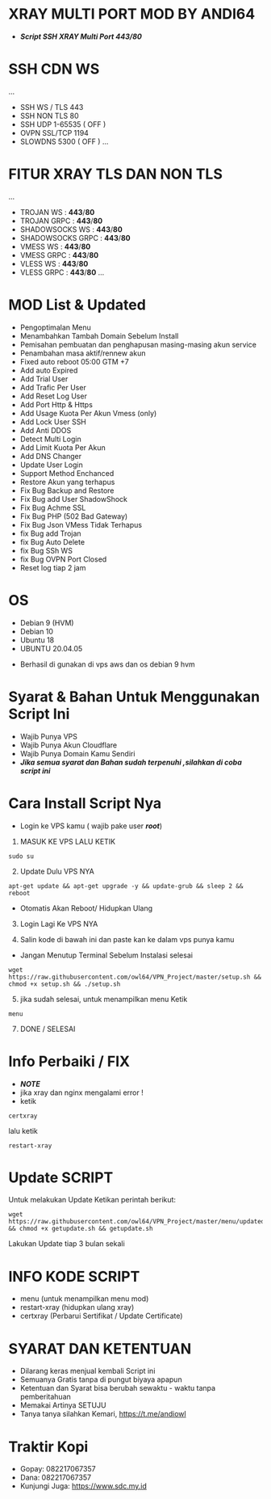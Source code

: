 <p align="center">

# XRAY MULTI PORT MOD BY ANDI64
- ***Script SSH XRAY Multi Port 443/80***

#

# SSH CDN WS
...
- SSH WS / TLS 443
- SSH NON TLS 80
- SSH UDP 1-65535 ( OFF )
- OVPN SSL/TCP 1194
- SLOWDNS 5300 ( OFF )
...

# FITUR XRAY TLS DAN NON TLS
...
- TROJAN WS        : **443**/**80**
- TROJAN GRPC      : **443**/**80**
- SHADOWSOCKS WS   : **443**/**80**
- SHADOWSOCKS GRPC : **443**/**80**
- VMESS WS         : **443**/**80**
- VMESS GRPC       : **443**/**80**
- VLESS WS         : **443**/**80**
- VLESS GRPC       : **443**/**80**
...

# MOD List & Updated
- Pengoptimalan Menu
- Menambahkan Tambah Domain Sebelum Install
- Pemisahan pembuatan dan penghapusan masing-masing akun service
- Penambahan masa aktif/rennew akun
- Fixed auto reboot 05:00 GTM +7 
- Add auto Expired
- Add Trial User
- Add Trafic Per User
- Add Reset Log User
- Add Port Http & Https
- Add Usage Kuota Per Akun Vmess (only)
- Add Lock User SSH
- Add Anti DDOS
- Detect Multi Login
- Add Limit Kuota Per Akun
- Add DNS Changer
- Update User Login
- Support Method Enchanced
- Restore Akun yang terhapus
- Fix Bug Backup and Restore
- Fix Bug add User ShadowShock
- Fix Bug Achme SSL 
- Fix Bug PHP (502 Bad Gateway)
- Fix Bug Json VMess Tidak Terhapus
- fix Bug add Trojan
- fix Bug Auto Delete
- fix Bug SSh WS
- fix Bug OVPN Port Closed
- Reset log tiap 2 jam

# OS 
- Debian 9 (HVM)
- Debian 10
- Ubuntu 18
- UBUNTU 20.04.05
* Berhasil di gunakan di vps aws dan os debian 9 hvm

# Syarat & Bahan Untuk Menggunakan Script Ini
- Wajib Punya VPS
- Wajib Punya Akun Cloudflare
- Wajib Punya Domain Kamu Sendiri
- ***Jika semua syarat dan Bahan sudah terpenuhi ,silahkan di coba script ini***

# Cara Install Script Nya
- Login ke VPS kamu ( wajib pake user ***root***)
1. MASUK KE VPS LALU KETIK
```
sudo su
```

2. Update Dulu VPS NYA

```
apt-get update && apt-get upgrade -y && update-grub && sleep 2 && reboot
```
- Otomatis Akan Reboot/ Hidupkan Ulang

3. Login Lagi Ke VPS NYA

4. Salin kode di bawah ini dan paste kan ke dalam vps punya kamu
- Jangan Menutup Terminal Sebelum Instalasi selesai
```
wget https://raw.githubusercontent.com/owl64/VPN_Project/master/setup.sh && chmod +x setup.sh && ./setup.sh
```
5. jika sudah selesai, untuk menampilkan menu Ketik

```
menu
```
7. DONE / SELESAI

# Info Perbaiki / FIX
- ***NOTE***
- jika xray dan nginx mengalami error !
- ketik
```
certxray
```
lalu ketik
```
restart-xray
```
# Update SCRIPT
Untuk melakukan Update Ketikan perintah berikut:
```
wget https://raw.githubusercontent.com/owl64/VPN_Project/master/menu/updated/getupdate.sh && chmod +x getupdate.sh && getupdate.sh
```
Lakukan Update tiap 3 bulan sekali

# INFO KODE SCRIPT
- menu (untuk menampilkan menu mod)
- restart-xray (hidupkan ulang xray)
- certxray (Perbarui Sertifikat / Update Certificate)

# SYARAT DAN KETENTUAN
- Dilarang keras menjual kembali Script ini
- Semuanya Gratis tanpa di pungut biyaya apapun
- Ketentuan dan Syarat bisa berubah sewaktu - waktu tanpa pemberitahuan
- Memakai Artinya SETUJU
- Tanya tanya silahkan Kemari, https://t.me/andiowl

# Traktir Kopi
- Gopay: 082217067357
- Dana: 082217067357
- Kunjungi Juga: https://www.sdc.my.id